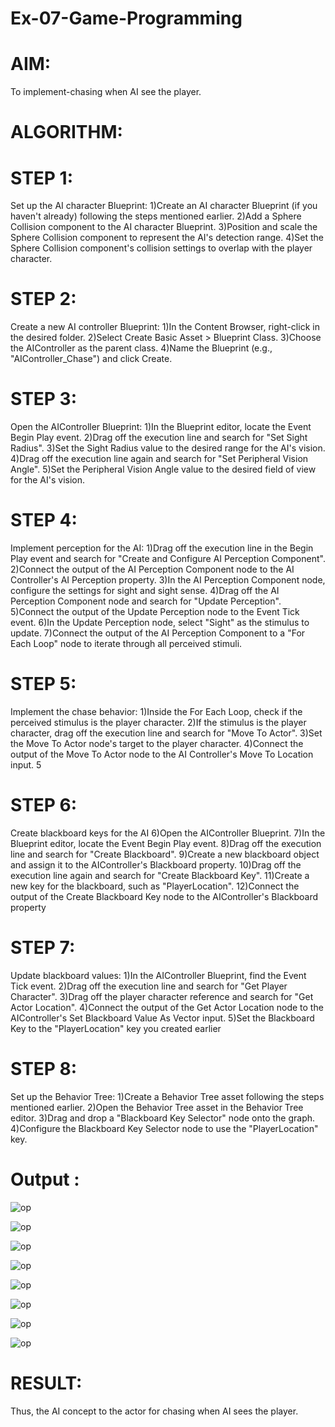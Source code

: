 # Ex-07-Game-Programming

# AIM: 

To implement-chasing when AI see the player.

# ALGORITHM: 

# STEP 1: 
Set up the AI character Blueprint: 1)Create an AI character Blueprint (if you haven't already) following the steps mentioned earlier. 2)Add a Sphere Collision component to the AI character Blueprint. 3)Position and scale the Sphere Collision component to represent the AI's detection range. 4)Set the Sphere Collision component's collision settings to overlap with the player character.

# STEP 2:
 Create a new AI controller Blueprint:
1)In the Content Browser, right-click in the desired folder.
2)Select Create Basic Asset > Blueprint Class.
3)Choose the AIController as the parent class.
4)Name the Blueprint (e.g., "AIController_Chase") and click Create.
#  STEP 3: 
Open the AIController Blueprint: 1)In the Blueprint editor, locate the Event Begin Play event. 2)Drag off the execution line and search for "Set Sight Radius". 3)Set the Sight Radius value to the desired range for the AI's vision. 4)Drag off the execution line again and search for "Set Peripheral Vision Angle". 5)Set the Peripheral Vision Angle value to the desired field of view for the AI's vision.

# STEP 4: 
Implement perception for the AI:
1)Drag off the execution line in the Begin Play event and search for "Create and Configure AI Perception Component".
2)Connect the output of the AI Perception Component node to the AI Controller's AI Perception property.
3)In the AI Perception Component node, configure the settings for sight and sight sense.
4)Drag off the AI Perception Component node and search for "Update Perception".
5)Connect the output of the Update Perception node to the Event Tick event.
6)In the Update Perception node, select "Sight" as the stimulus to update.
7)Connect the output of the AI Perception Component to a "For Each Loop" node to iterate through all perceived stimuli.
# STEP 5:
 Implement the chase behavior: 1)Inside the For Each Loop, check if the perceived stimulus is the player character. 2)If the stimulus is the player character, drag off the execution line and search for "Move To Actor". 3)Set the Move To Actor node's target to the player character. 4)Connect the output of the Move To Actor node to the AI Controller's Move To Location input. 5
 # STEP 6: 
 Create blackboard keys for the AI 6)Open the AIController Blueprint. 7)In the Blueprint editor, locate the Event Begin Play event. 8)Drag off the execution line and search for "Create Blackboard". 9)Create a new blackboard object and assign it to the AIController's Blackboard property. 10)Drag off the execution line again and search for "Create Blackboard Key". 11)Create a new key for the blackboard, such as "PlayerLocation". 12)Connect the output of the Create Blackboard Key node to the AIController's Blackboard property

# STEP 7:
 Update blackboard values:
1)In the AIController Blueprint, find the Event Tick event.
2)Drag off the execution line and search for "Get Player Character".
3)Drag off the player character reference and search for "Get Actor Location".
4)Connect the output of the Get Actor Location node to the AIController's Set Blackboard Value As Vector input.
5)Set the Blackboard Key to the "PlayerLocation" key you created earlier
# STEP 8: 
Set up the Behavior Tree: 1)Create a Behavior Tree asset following the steps mentioned earlier. 2)Open the Behavior Tree asset in the Behavior Tree editor. 3)Drag and drop a "Blackboard Key Selector" node onto the graph. 4)Configure the Blackboard Key Selector node to use the "PlayerLocation" key.

# Output :

![op](gp7.1.png)

![op](gp7.2.png)

![op](gp7.3.png)

![op](gp7.4.png)

![op](gp7.5.png)

![op](gp7.6.png)

![op](gp7.7.png)

![op](gp7.8.png)

# RESULT: 
Thus, the AI concept to the actor for chasing when AI sees the player.